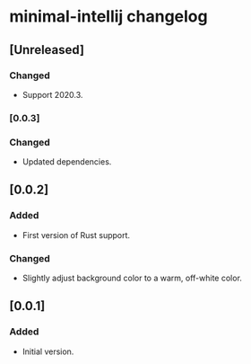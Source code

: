 <!-- Keep a Changelog guide -> https://keepachangelog.com -->

# minimal-intellij changelog

## [Unreleased]

### Changed

- Support 2020.3. 

### [0.0.3]

### Changed

- Updated dependencies.

## [0.0.2]

### Added

- First version of Rust support.

### Changed

- Slightly adjust background color to a warm, off-white color.

## [0.0.1]

### Added

- Initial version.

